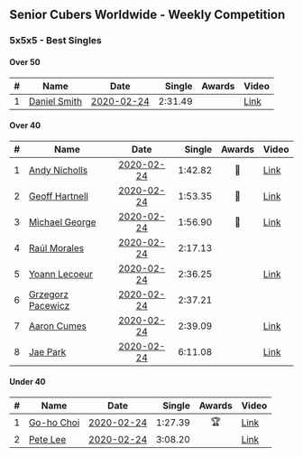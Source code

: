 ## Senior Cubers Worldwide - Weekly Competition
### 5x5x5 - Best Singles

#### Over 50

| # | Name | Date | Single | Awards | Video |
| :--: | -- | :--: | --: | :--: | -- |
| 1 | [Daniel Smith](../persons/daniel_smith.md) | [2020-02-24](2020-02-24.md) | 2:31.49 |  | [Link](https://www.facebook.com/events/538921670053895/permalink/539390146673714/) |

#### Over 40

| # | Name | Date | Single | Awards | Video |
| :--: | -- | :--: | --: | :--: | -- |
| 1 | [Andy Nicholls](../persons/andy_nicholls.md) | [2020-02-24](2020-02-24.md) | 1:42.82 | 🥇 | [Link](https://www.facebook.com/events/538921670053895/permalink/539067020039360/) |
| 2 | [Geoff Hartnell](../persons/geoff_hartnell.md) | [2020-02-24](2020-02-24.md) | 1:53.35 | 🥉 | [Link](https://www.facebook.com/events/538921670053895/permalink/540734073205988/) |
| 3 | [Michael George](../persons/michael_george.md) | [2020-02-24](2020-02-24.md) | 1:56.90 | 🥈 | [Link](https://www.facebook.com/events/538921670053895/permalink/539655733313822/) |
| 4 | [Raúl Morales](../persons/raul_morales.md) | [2020-02-24](2020-02-24.md) | 2:17.13 |  | |
| 5 | [Yoann Lecoeur](../persons/yoann_lecoeur.md) | [2020-02-24](2020-02-24.md) | 2:36.25 |  | [Link](https://www.facebook.com/events/538921670053895/permalink/541223923157003/) |
| 6 | [Grzegorz Pacewicz](../persons/grzegorz_pacewicz.md) | [2020-02-24](2020-02-24.md) | 2:37.21 |  | |
| 7 | [Aaron Cumes](../persons/aaron_cumes.md) | [2020-02-24](2020-02-24.md) | 2:39.09 |  | [Link](https://www.facebook.com/events/538921670053895/permalink/541249876487741/) |
| 8 | [Jae Park](../persons/jae_park.md) | [2020-02-24](2020-02-24.md) | 6:11.08 |  | [Link](https://www.facebook.com/events/538921670053895/permalink/542842839661778/) |

#### Under 40

| # | Name | Date | Single | Awards | Video |
| :--: | -- | :--: | --: | :--: | -- |
| 1 | [Go-ho Choi](../persons/go-ho_choi.md) | [2020-02-24](2020-02-24.md) | 1:27.39 | 🏆 | [Link](https://www.facebook.com/events/538921670053895/permalink/539081640037898/) |
| 2 | [Pete Lee](../persons/pete_lee.md) | [2020-02-24](2020-02-24.md) | 3:08.20 |  | [Link](https://www.facebook.com/events/538921670053895/permalink/541504683128927/) |

